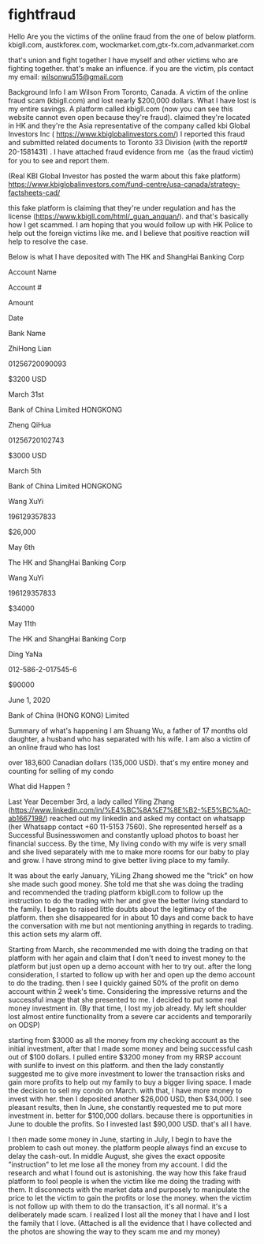 # fightfraud

Hello Are you the victims of the online fraud from the one of below platform.
kbigll.com, austkforex.com, wockmarket.com,gtx-fx.com,advanmarket.com

that's union and fight together
I have myself and other victims who are fighting together.
that's make an influence.
if you are the victim, pls contact my email: wilsonwu515@gmail.com


Background Info
I am Wilson From Toronto, Canada.  A victim of the online fraud scam (kbigll.com) and lost nearly $200,000 dollars.  What I have lost is my entire savings.
 A platform called kbigll.com (now you can see this website cannot even open because they're fraud). claimed they're located in HK and they're the Asia representative of the company called kbi Global Investors Inc ( https://www.kbiglobalinvestors.com/) I reported this fraud and submitted related documents to Toronto 33 Division (with the report# 20-1581431) .  I have attached fraud evidence from me（as the fraud victim) for you to see and report them.

(Real KBI Global Investor has posted the warm about this fake platform)
https://www.kbiglobalinvestors.com/fund-centre/usa-canada/strategy-factsheets-cad/ 


this fake platform is claiming that they're under regulation and has the license (https://www.kbigll.com/html/_guan_anquan/). and that's basically how I get scammed.  I am hoping that you would follow up with HK Police to help out the foreign victims like me. and I believe that positive reaction will help to resolve the case.



Below is what I have deposited with  The HK and ShangHai Banking Corp

Account Name

Account #

Amount

Date

Bank Name

ZhiHong Lian

01256720090093

$3200 USD

March 31st

Bank of China Limited HONGKONG

Zheng QiHua

 01256720102743

 $3000 USD

 March 5th

 Bank of China Limited HONGKONG

 Wang XuYi

 196129357833

 $26,000

 May 6th

 The HK and ShangHai Banking Corp

 Wang XuYi

 196129357833

 $34000

 May 11th

 The HK and ShangHai Banking Corp

 Ding YaNa

 012-586-2-017545-6

 $90000

 June 1, 2020

 Bank of China (HONG KONG)  Limited



Summary of what's happening
I am Shuang Wu, a father of 17 months old daughter, a husband who has separated with his wife.   I am also a victim of an online fraud who has lost


over 183,600 Canadian dollars (135,000 USD).  that's my entire money and  counting for selling of my condo     

What did Happen ?

Last Year December 3rd,  a lady called Yiling Zhang (https://www.linkedin.com/in/%E4%BC%8A%E7%8E%B2-%E5%BC%A0-ab1667198/) reached out my linkedin and asked my contact on whatsapp (her Whatsapp contact +60 11-5153 7560).   She represented herself as a Successful Businesswomen and constantly upload photos to boast her financial success. By the time, My living condo with my wife is very small and she lived separately with me to make more rooms for our baby to play and grow.
I have strong mind to give better living place to my family. 

It was about the early January,  YiLing Zhang showed me the "trick" on how she made such good money.  She told me that she was doing the trading and recommended the trading platform kbigll.com to follow up the instruction to do the trading with her and give the better living standard to the family.  I began to raised little doubts about the legitimacy of the platform.  then she disappeared for in about 10 days and come back to have the conversation with me but not mentioning anything in regards to trading.  this action sets my alarm off.

Starting from March, she recommended me with doing the trading on that platform with her again and claim that I don't need to invest money to the platform but just open up a demo account with her to try out.   after the long consideration, I started to follow up with her and open up the demo account to do the trading.  then I see I quickly gained 50% of the profit on demo account within 2 week's time.  Considering the impressive returns and the successful image that she presented to me.  I decided to put some real money investment in.  (By that time, I lost my job already.  My left shoulder lost almost entire functionality from a severe car accidents and temporarily on ODSP)

starting from $3000 as all the money from my checking account as the initial investment, after that I made some money and being successful cash out of $100 dollars.  I pulled entire $3200 money from my RRSP account with sunlife to invest on this platform.  and then the lady constantly suggested me to give more investment to lower the transaction risks and gain more profits to help out my family to buy a bigger living space.  I made the decision to sell my condo on March.  with that, I have more money to invest with her.  then I deposited another $26,000 USD, then $34,000. I see pleasant results, then In June,  she constantly requested me to put more investment in. better for $100,000 dollars.  because there is opportunities in June to double the profits. So I invested last $90,000 USD.   that's all I have.



I then made some money in June, starting in July, I begin to have the problem to cash out money. the platform people always find an excuse to delay the cash-out.  In middle August, she gives the exact opposite "instruction" to let me lose all the money from my account.  I did the research and what I found out is astonishing.  the way how this fake fraud platform to fool people is when the victim like me doing the trading with them. It disconnects with the market data and purposely to manipulate the price to let the victim to gain the profits or lose the money. when the victim is not follow up with them to do the transaction, it's all normal. it's a deliberately made scam.  I realized I lost all the money that I have and I lost the family that I love.  (Attached is all the evidence that I have collected and the photos are showing the way to they scam me and my money)
